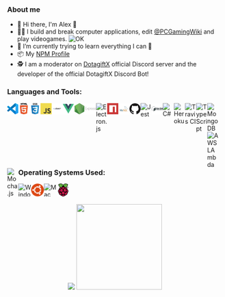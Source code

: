 ### About me

- 👀 Hi there, I'm Alex 👋
- 👨‍💻 I build and break computer applications, edit [@PCGamingWiki](https://www.pcgamingwiki.com/wiki/Special:Contributions/Tuty4amxx) and play videogames. <img alt="OK" width="20px" height="20px" src="https://emoji.gg/assets/emoji/9109_Sad_Cat_Thumbs_Up.png">
- 🌱 I’m currently trying to learn everything I can 🤣
- 📦 My [NPM Profile](https://www.npmjs.com/~tutyamxx)
- 🕵️ I am a moderator on [DotagiftX](https://dotagiftx.com/) official Discord server and the developer of the official DotagiftX Discord Bot!

### Languages and Tools:

<img align="left" alt="Visual Studio Code" width="26px" src="https://raw.githubusercontent.com/github/explore/80688e429a7d4ef2fca1e82350fe8e3517d3494d/topics/visual-studio-code/visual-studio-code.png" />
<img align="left" alt="HTML5" width="26px" src="https://raw.githubusercontent.com/github/explore/80688e429a7d4ef2fca1e82350fe8e3517d3494d/topics/html/html.png" />
<img align="left" alt="CSS3" width="26px" src="https://raw.githubusercontent.com/github/explore/80688e429a7d4ef2fca1e82350fe8e3517d3494d/topics/css/css.png" />
<img align="left" alt="JavaScript" width="26px" src="https://raw.githubusercontent.com/github/explore/80688e429a7d4ef2fca1e82350fe8e3517d3494d/topics/javascript/javascript.png" />
<img align="left" alt="jQuery" width="26px" src="https://raw.githubusercontent.com/github/explore/80688e429a7d4ef2fca1e82350fe8e3517d3494d/topics/jquery/jquery.png" />
<img align="left" alt="Vue.js" width="26px" src="https://raw.githubusercontent.com/github/explore/80688e429a7d4ef2fca1e82350fe8e3517d3494d/topics/vue/vue.png" />
<img align="left" alt="Node.js" width="26px" src="https://raw.githubusercontent.com/github/explore/80688e429a7d4ef2fca1e82350fe8e3517d3494d/topics/nodejs/nodejs.png" />
<img align="left" alt="Express.js" width="26px" src="https://raw.githubusercontent.com/github/explore/80688e429a7d4ef2fca1e82350fe8e3517d3494d/topics/express/express.png"/>
<img align="left" alt="Electron.js" width="26px" src="https://i.imgur.com/kRwtOcG.png" />
<img align="left" alt="NPM" width="26px" src="https://raw.githubusercontent.com/github/explore/80688e429a7d4ef2fca1e82350fe8e3517d3494d/topics/npm/npm.png"/>
<img align="left" alt="MySQL" width="26px" src="https://raw.githubusercontent.com/github/explore/80688e429a7d4ef2fca1e82350fe8e3517d3494d/topics/mysql/mysql.png" />
<img align="left" alt="GitHub" width="26px" src="https://raw.githubusercontent.com/github/explore/78df643247d429f6cc873026c0622819ad797942/topics/github/github.png" />
<img align="left" alt="Jest" width="26px" src="https://i.imgur.com/hEiqjEv.png"/>
<img align="left" alt="Bash" width="26px" src="https://raw.githubusercontent.com/github/explore/80688e429a7d4ef2fca1e82350fe8e3517d3494d/topics/bash/bash.png" />
<img align="left" alt="C#" width="26px" src="https://camo.githubusercontent.com/0617f4657fef12e8d16db45b8d73def73144b09f/68747470733a2f2f646576656c6f7065722e6665646f726170726f6a6563742e6f72672f7374617469632f6c6f676f2f6373686172702e706e67" />
<img align="left" alt="Heroku" width="26px" src="https://avatars3.githubusercontent.com/u/23211?s=200&v=4" />
<img align="left" alt="Travis CI" width="26px" src="https://avatars1.githubusercontent.com/ml/4?s=140&v=4" />
<img align="left" alt="TypeScript" width="26px" src="https://upload.wikimedia.org/wikipedia/commons/thumb/4/4c/Typescript_logo_2020.svg/1200px-Typescript_logo_2020.svg.png" />
<img align="left" alt="MongoDB" width="26px" src="https://i.imgur.com/Hu2ENNn.png" />
<img align="left" alt="AWS LAmbda" width="26px" src="https://upload.wikimedia.org/wikipedia/commons/e/e9/Amazon_Lambda_architecture_logo.png" />
<img align="left" alt="Mocha.js" width="26px" src="https://i.imgur.com/y8sjj3X.png" />

<br />

### Operating Systems Used:

<img align="left" alt="Windows 10 Pro" height="30px" width="30px" src="https://sm.pcmag.com/pcmag_in/photo/default/windows-10-placeholder_uyqw.jpg" />
<img align="left" alt="Ubuntu" height="30px" width="30px" src="https://raw.githubusercontent.com/github/explore/80688e429a7d4ef2fca1e82350fe8e3517d3494d/topics/ubuntu/ubuntu.png" />
<img align="left" alt="Mac OS" height="30px" width="30px" src="https://i.imgur.com/yXOVLm2.png" />
<img align="left" alt="Raspberry Pi" height="30px" width="30px" src="https://raw.githubusercontent.com/github/explore/80688e429a7d4ef2fca1e82350fe8e3517d3494d/topics/raspberry-pi/raspberry-pi.png" />

<br /> <br />

<p align="center">
  <img src="https://github-readme-stats.vercel.app/api?username=tutyamxx&show_icons=true&theme=vue-dark" /> <img src="https://i.imgur.com/QGo5isT.gif" width="200" height="200"/>
</p>


